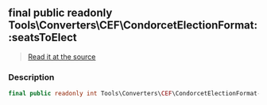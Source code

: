 ## final public readonly Tools\Converters\CEF\CondorcetElectionFormat::seatsToElect

> [Read it at the source](https://github.com/julien-boudry/Condorcet/blob/master/src/Tools/Converters/CEF/CondorcetElectionFormat.php#L18)

### Description    

```php
final public readonly int Tools\Converters\CEF\CondorcetElectionFormat->seatsToElect 
```


    